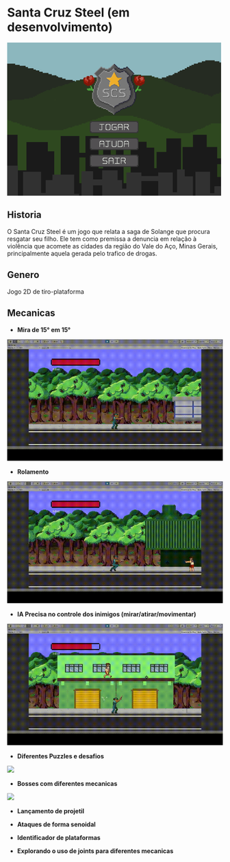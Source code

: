 # Santa Cruz Steel (em desenvolvimento)

<img src="../../images/MenuSCS.png" width=500px/>

## Historia

O Santa Cruz Steel é um jogo que relata a saga de Solange que procura resgatar seu filho. Ele tem como premissa a denuncia em relação à violência que acomete as cidades da região do Vale do Aço, Minas Gerais, principalmente aquela gerada pelo trafico de drogas. 

## Genero

Jogo 2D de tiro-plataforma

## Mecanicas

- **Mira de 15° em 15°**

![](Gifs/SCSAim.gif)

- **Rolamento**

![](Gifs/SCSRoll.gif)

- **IA Precisa no controle dos inimigos (mirar/atirar/movimentar)**

![](Gifs/SCSEnemyAI_1.gif)

- **Diferentes Puzzles e desafios**

![](Gifs/SCSLaser.gif)

- **Bosses com diferentes mecanicas**

![](Gifs/SCSBoss.gif)

- **Lançamento de projetil**

- **Ataques de forma senoidal**

- **Identificador de plataformas**

- **Explorando o uso de joints para diferentes mecanicas**

